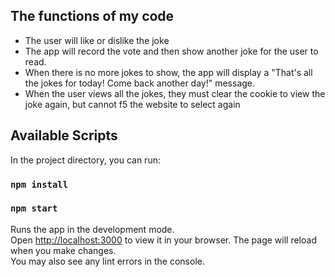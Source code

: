 ## The functions of my code

- The user will like or dislike the joke
- The app will record the vote and then show another joke for the user to read.
- When there is no more jokes to show, the app will display a "That's all the jokes for today! Come back another day!" message.
- When the user views all the jokes, they must clear the cookie to view the joke again, but cannot f5 the website to select again

## Available Scripts

In the project directory, you can run:

### `npm install`

### `npm start`

Runs the app in the development mode.\
Open [http://localhost:3000](http://localhost:3000) to view it in your browser.
The page will reload when you make changes.\
You may also see any lint errors in the console.
